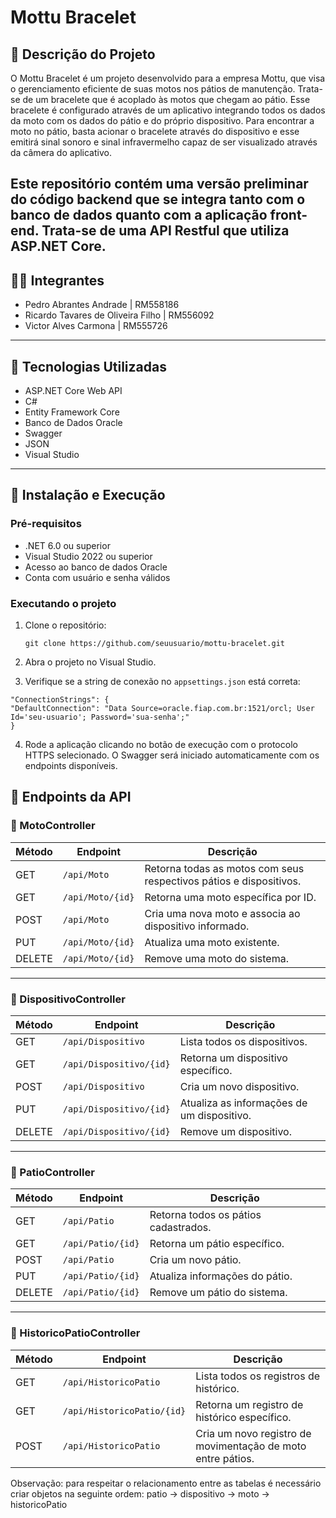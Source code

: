 # Mottu Bracelet

## 📌 Descrição do Projeto

O Mottu Bracelet é um projeto desenvolvido para a empresa Mottu, que visa o gerenciamento eficiente de suas motos nos pátios de manutenção. Trata-se de um bracelete que é acoplado às motos que chegam ao pátio.
Esse bracelete é configurado através de um aplicativo integrando todos os dados da moto com os dados do pátio e do próprio dispositivo. Para encontrar a moto no pátio, basta acionar o bracelete através do dispositivo e 
esse emitirá sinal sonoro e sinal infravermelho capaz de ser visualizado através da câmera do aplicativo.

Este repositório contém uma versão preliminar do código backend que se integra tanto com o banco de dados quanto com a aplicação front-end. Trata-se de uma API Restful que utiliza ASP.NET Core.
---

## 👨‍💻 Integrantes

- Pedro Abrantes Andrade | RM558186
- Ricardo Tavares de Oliveira Filho | RM556092
- Victor Alves Carmona | RM555726

---

## 🚀 Tecnologias Utilizadas

- ASP.NET Core Web API
- C#
- Entity Framework Core
- Banco de Dados Oracle
- Swagger
- JSON
- Visual Studio

---

## 📂 Instalação e Execução

### Pré-requisitos

- .NET 6.0 ou superior
- Visual Studio 2022 ou superior
- Acesso ao banco de dados Oracle
- Conta com usuário e senha válidos

### Executando o projeto

1. Clone o repositório:

   ```
   git clone https://github.com/seuusuario/mottu-bracelet.git
   ```

2. Abra o projeto no Visual Studio.

3. Verifique se a string de conexão no `appsettings.json` está correta:

  ```
  "ConnectionStrings": {
  "DefaultConnection": "Data Source=oracle.fiap.com.br:1521/orcl; User Id='seu-usuario'; Password='sua-senha';"
}
```

4. Rode a aplicação clicando no botão de execução com o protocolo HTTPS selecionado. O Swagger será iniciado automaticamente com os endpoints disponíveis.

## 📡 Endpoints da API

### 🔧 MotoController

| Método | Endpoint             | Descrição                                        |
|--------|----------------------|--------------------------------------------------|
| GET    | `/api/Moto`          | Retorna todas as motos com seus respectivos pátios e dispositivos. |
| GET    | `/api/Moto/{id}`     | Retorna uma moto específica por ID.             |
| POST   | `/api/Moto`          | Cria uma nova moto e associa ao dispositivo informado. |
| PUT    | `/api/Moto/{id}`     | Atualiza uma moto existente.                    |
| DELETE | `/api/Moto/{id}`     | Remove uma moto do sistema.                     |

---

### 🔧 DispositivoController

| Método | Endpoint                  | Descrição                               |
|--------|---------------------------|-----------------------------------------|
| GET    | `/api/Dispositivo`        | Lista todos os dispositivos.            |
| GET    | `/api/Dispositivo/{id}`   | Retorna um dispositivo específico.      |
| POST   | `/api/Dispositivo`        | Cria um novo dispositivo.               |
| PUT    | `/api/Dispositivo/{id}`   | Atualiza as informações de um dispositivo. |
| DELETE | `/api/Dispositivo/{id}`   | Remove um dispositivo.                  |

---

### 🔧 PatioController

| Método | Endpoint             | Descrição                           |
|--------|----------------------|-------------------------------------|
| GET    | `/api/Patio`         | Retorna todos os pátios cadastrados. |
| GET    | `/api/Patio/{id}`    | Retorna um pátio específico.        |
| POST   | `/api/Patio`         | Cria um novo pátio.                 |
| PUT    | `/api/Patio/{id}`    | Atualiza informações do pátio.      |
| DELETE | `/api/Patio/{id}`    | Remove um pátio do sistema.         |

---

### 🔧 HistoricoPatioController

| Método | Endpoint                    | Descrição                                                |
|--------|-----------------------------|----------------------------------------------------------|
| GET    | `/api/HistoricoPatio`       | Lista todos os registros de histórico.                   |
| GET    | `/api/HistoricoPatio/{id}`  | Retorna um registro de histórico específico.             |
| POST   | `/api/HistoricoPatio`       | Cria um novo registro de movimentação de moto entre pátios. |

Observação: para respeitar o relacionamento entre as tabelas é necessário criar objetos na seguinte ordem:
patio -> dispositivo -> moto -> historicoPatio

